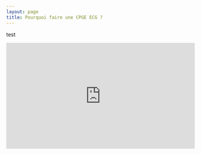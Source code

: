 ```yaml
---
layout: page
title: Pourquoi faire une CPGE ECG ?
---
```


test
<div style="position:relative;padding-bottom:56.25%;height:0;overflow:hidden;">
  <figure>
     <figcaption>Legende</figcaption>
  <iframe style="width:100%;height:100%;position:absolute;left:0px;top:0px;overflow:hidden" frameborder="0" type="text/html" src="https://www.dailymotion.com/embed/video/x6vp1pu" width="100%" height="100%" allowfullscreen > </iframe>
     
</figure>
</div>




